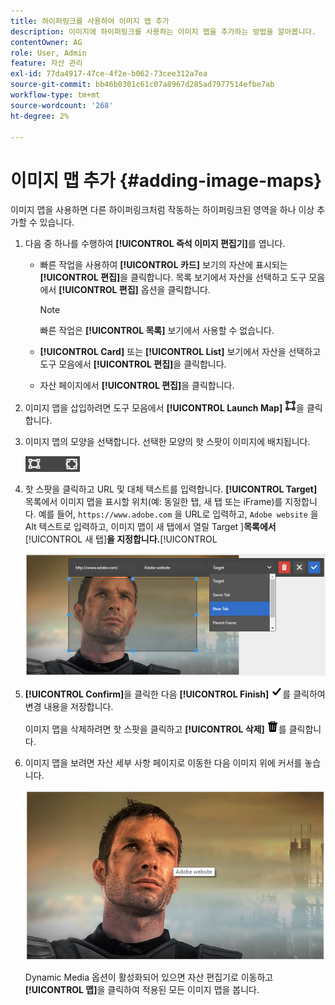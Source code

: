 ```yaml
---
title: 하이퍼링크를 사용하여 이미지 맵 추가
description: 이미지에 하이퍼링크를 사용하는 이미지 맵을 추가하는 방법을 알아봅니다.
contentOwner: AG
role: User, Admin
feature: 자산 관리
exl-id: 77da4917-47ce-4f2e-b062-73cee312a7ea
source-git-commit: bb46b0301c61c07a8967d285ad7977514efbe7ab
workflow-type: tm+mt
source-wordcount: '268'
ht-degree: 2%

---
```


# 이미지 맵 추가 {#adding-image-maps}

이미지 맵을 사용하면 다른 하이퍼링크처럼 작동하는 하이퍼링크된 영역을 하나 이상 추가할 수 있습니다.

1. 다음 중 하나를 수행하여 **[!UICONTROL 즉석 이미지 편집기]**&#x200B;를 엽니다.

   * 빠른 작업을 사용하여 **[!UICONTROL 카드]** 보기의 자산에 표시되는 **[!UICONTROL 편집]**&#x200B;을 클릭합니다. 목록 보기에서 자산을 선택하고 도구 모음에서 **[!UICONTROL 편집]** 옵션을 클릭합니다.

      >[!NOTE]
      >
      >빠른 작업은 **[!UICONTROL 목록]** 보기에서 사용할 수 없습니다.

   * **[!UICONTROL Card]** 또는 **[!UICONTROL List]** 보기에서 자산을 선택하고 도구 모음에서 **[!UICONTROL 편집]**&#x200B;을 클릭합니다.
   * 자산 페이지에서 **[!UICONTROL 편집]**&#x200B;을 클릭합니다.

1. 이미지 맵을 삽입하려면 도구 모음에서 **[!UICONTROL Launch Map]** ![이미지 맵](assets/do-not-localize/image-map-icon.png)을 클릭합니다.
1. 이미지 맵의 모양을 선택합니다. 선택한 모양의 핫 스팟이 이미지에 배치됩니다.

   ![chlimage_1-422](assets/chlimage_1-422.png)

1. 핫 스팟을 클릭하고 URL 및 대체 텍스트를 입력합니다. **[!UICONTROL Target]** 목록에서 이미지 맵을 표시할 위치(예: 동일한 탭, 새 탭 또는 iFrame)를 지정합니다. 예를 들어, `https://www.adobe.com` 을 URL로 입력하고, `Adobe website` 을 Alt 텍스트로 입력하고, 이미지 맵이 새 탭에서 열릴 Target ]**목록에서**[!UICONTROL &#x200B;새 탭&#x200B;]**을 지정합니다.**[!UICONTROL 

   ![chlimage_1-423](assets/chlimage_1-423.png)

1. **[!UICONTROL Confirm]**&#x200B;을 클릭한 다음 **[!UICONTROL Finish]** ![도구 모음에서 선택 완료](assets/do-not-localize/check-ok-done-icon.png)를 클릭하여 변경 내용을 저장합니다.

   이미지 맵을 삭제하려면 핫 스팟을 클릭하고 **[!UICONTROL 삭제]** ![삭제](assets/do-not-localize/delete-solid-line.png)를 클릭합니다.

1. 이미지 맵을 보려면 자산 세부 사항 페이지로 이동한 다음 이미지 위에 커서를 놓습니다.

   ![chlimage_1-426](assets/chlimage_1-426.png)

   Dynamic Media 옵션이 활성화되어 있으면 자산 편집기로 이동하고 **[!UICONTROL 맵]**&#x200B;을 클릭하여 적용된 모든 이미지 맵을 봅니다.
